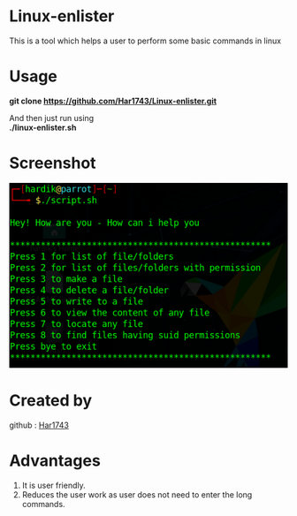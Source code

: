 # Linux-enlister
This is a tool which helps a user to perform some basic commands in linux 

# Usage 

**git clone https://github.com/Har1743/Linux-enlister.git** <br/>

And then just run using <br/>
**./linux-enlister.sh**

# Screenshot

![](s.png)

# Created by

github : [Har1743](https://github.com/Har1743)

# Advantages

1. It is user friendly.
2. Reduces the user work as user does not need to enter the long commands. 



